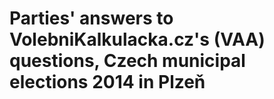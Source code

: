 # Parties' answers to VolebniKalkulacka.cz's (VAA) questions, Czech municipal elections 2014 in Plzeň